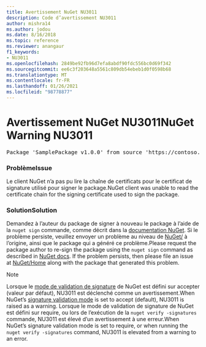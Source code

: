 ```yaml
---
title: Avertissement NuGet NU3011
description: Code d’avertissement NU3011
author: mishra14
ms.author: jodou
ms.date: 8/16/2018
ms.topic: reference
ms.reviewer: anangaur
f1_keywords:
- NU3011
ms.openlocfilehash: 2849be92fb96d7efa8abdf90fdc556bc0d69f342
ms.sourcegitcommit: ee6c3f203648a5561c809db54ebeb1d0f0598b68
ms.translationtype: MT
ms.contentlocale: fr-FR
ms.lasthandoff: 01/26/2021
ms.locfileid: "98778877"
---
```

# <a name="nuget-warning-nu3011"></a><span data-ttu-id="133a1-103">Avertissement NuGet NU3011</span><span class="sxs-lookup"><span data-stu-id="133a1-103">NuGet Warning NU3011</span></span>

<pre>Package 'SamplePackage v1.0.0' from source 'https://contoso.com/index.json': The primary signature is invalid.</pre>

### <a name="issue"></a><span data-ttu-id="133a1-104">Problème</span><span class="sxs-lookup"><span data-stu-id="133a1-104">Issue</span></span>

<span data-ttu-id="133a1-105">Le client NuGet n’a pas pu lire la chaîne de certificats pour le certificat de signature utilisé pour signer le package.</span><span class="sxs-lookup"><span data-stu-id="133a1-105">NuGet client was unable to read the certificate chain for the signing certificate used to sign the package.</span></span>


### <a name="solution"></a><span data-ttu-id="133a1-106">Solution</span><span class="sxs-lookup"><span data-stu-id="133a1-106">Solution</span></span>

<span data-ttu-id="133a1-107">Demandez à l’auteur du package de signer à nouveau le package à l’aide de la `nuget sign` commande, comme décrit dans la [documentation NuGet](../../create-packages/sign-a-package.md). Si le problème persiste, veuillez envoyer un problème au niveau de [NuGet/](https://github.com/NuGet/Home/issues) à l’origine, ainsi que le package qui a généré ce problème.</span><span class="sxs-lookup"><span data-stu-id="133a1-107">Please request the package author to re-sign the package using the `nuget sign` command as described in [NuGet docs](../../create-packages/sign-a-package.md). If the problem persists, then please file an issue at [NuGet/Home](https://github.com/NuGet/Home/issues) along with the package that generated this problem.</span></span>


> [!Note]
> <span data-ttu-id="133a1-108">Lorsque le [mode de validation de signature](../../consume-packages/installing-signed-packages.md#configure-package-signature-requirements) de NuGet est défini sur accepter (valeur par défaut), NU3011 est déclenché comme un avertissement.</span><span class="sxs-lookup"><span data-stu-id="133a1-108">When NuGet’s [signature validation mode](../../consume-packages/installing-signed-packages.md#configure-package-signature-requirements) is set to accept (default), NU3011 is raised as a warning.</span></span> <span data-ttu-id="133a1-109">Lorsque le mode de validation de signature de NuGet est défini sur require, ou lors de l’exécution de la `nuget verify -signatures` commande, NU3011 est élevé d’un avertissement à une erreur.</span><span class="sxs-lookup"><span data-stu-id="133a1-109">When NuGet’s signature validation mode is set to require, or when running the `nuget verify -signatures` command, NU3011 is elevated from a warning to an error.</span></span> 

